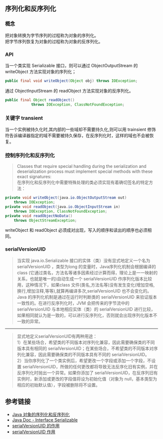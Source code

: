 ## 序列化和反序列化
### 概念
把对象转换为字节序列的过程称为对象的序列化。  
把字节序列恢复为对象的过程称为对象的反序列化。  
### API
当一个类实现 Serializable 接口，则可以通过 ObjectOutputStream 的 writeObject 方法实现对象的序列化；
```java
public final void writeObject(Object obj) throws IOException;
```
通过 ObjectInputStream 的 readObject 方法实现对象的反序列化。
```java
public final Object readObject()
            throws IOException, ClassNotFoundException;
```
### 关键字 transient
当一个实例被持久化时,其内部的一些域却不需要持久化,则可以用 trainsient 修饰符告诉编译器指定的域不需要被持久保存，在反序列化时，这样的域也不会被恢复。
### 控制序列化和反序列化
> Classes that require special handling during the serialization and deserialization process must implement special methods with these exact signatures:  
在序列化和反序列化中需要特殊处理的类必须实现有着确切签名的特定方法：

```java
private void writeObject(java.io.ObjectOutputStream out)
    throws IOException;
private void readObject(java.io.ObjectInputStream in)
    throws IOException, ClassNotFoundException;
private void readObjectNoData()
    throws ObjectStreamException;
```
writeObject 和 readObject 必须成对出现，写入的顺序和读出的顺序也必须相同。
### serialVersionUID
> 当实现 java.io.Serializable 接口的实体（类）没有显式地定义一个名为 serialVersionUID ，类型为long 的变量时，Java序列化机制会根据编译的 class (它通过类名，方法名等诸多因素经过计算而得，理论上是一一映射的关系，也就是唯一的)自动生成一个 serialVersionUID 作序列化版本比较用，这种情况下，如果class 文件(类名,方法名等)没有发生变化(增加空格,换行,增加注释,等等),就算再编译多次,serialVersionUID 也不会变化的。  
Java 的序列化机制是通过在运行时判断类的 serialVersionUID 来验证版本一致性的。在进行反序列化时，JVM 会把传来的字节流中的 serialVersionUID 与本地相应实体（类）的 serialVersionUID 进行比较，如果相同就认为是一致的，可以进行反序列化，否则就会出现序列化版本不一致的异常。  

****
> 显式地定义serialVersionUID有两种用途：   
1）在某些场合，希望类的不同版本对序列化兼容，因此需要确保类的不同版本具有相同的 serialVersionUID；在某些场合，不希望类的不同版本对序列化兼容，因此需要确保类的不同版本具有不同的 serialVersionUID。   
2）当你序列化了一个类实例后，希望更改一个字段或添加一个字段，不设置 serialVersionUID，所做的任何更改都将导致无法反序化旧有实例，并在反序列化时抛出一个异常。如果你添加了 serialVersionUID，在反序列旧有实例时，新添加或更改的字段值将设为初始化值（对象为 null，基本类型为相应的初始默认值），字段被删除将不设置。

## 参考链接
- [Java 对象的序列化和反序列化](http://www.cnblogs.com/xdp-gacl/p/3777987.html)
- [Java Doc - Interface Serializable](https://docs.oracle.com/javase/7/docs/api/java/io/Serializable.html)
- [serialVersionUID 的作用](http://www.cnblogs.com/guanghuiqq/archive/2012/07/18/2597036.html)
- [ serialVersionUID 作用](http://blog.csdn.net/dancen/article/details/7236575)
